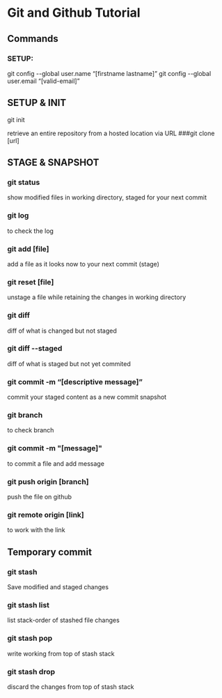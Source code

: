 
# Git and Github Tutorial

## Commands

### SETUP:
git config --global user.name “[firstname lastname]”
git config --global user.email “[valid-email]”

## SETUP & INIT
git init

 retrieve an entire repository from a hosted location via URL
###git clone [url]

## STAGE & SNAPSHOT

### git status
show modified files in working directory, staged for your next commit

### git log
to check the log 

### git add [file]
add a file as it looks now to your next commit (stage)

### git reset [file]
unstage a file while retaining the changes in working directory

### git diff
diff of what is changed but not staged

### git diff --staged
diff of what is staged but not yet commited

### git commit -m “[descriptive message]”
commit your staged content as a new commit snapshot

### git branch 
to check branch

### git commit -m "[message]"
to commit a file and add message

### git push origin [branch]
push the file on github

### git remote origin [link]
to work with the link

## Temporary commit

### git stash
Save modified and staged changes

### git stash list
list stack-order of stashed file changes

### git stash pop
write working from top of stash stack

### git stash drop
discard the changes from top of stash stack


